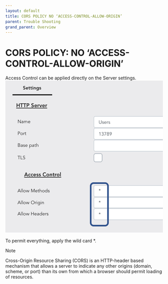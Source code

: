 ```yaml
---
layout: default
title: CORS POLICY NO ‘ACCESS-CONTROL-ALLOW-ORIGIN’
parent: Trouble Shooting
grand_parent: Overview
---
```


# CORS POLICY: NO ‘ACCESS-CONTROL-ALLOW-ORIGIN’
Access Control can be applied directly on the Server settings.
![CORS Policy](/assets/images/trouble-shoot-cors-policy.png)

To permit everything, apply the wild card *.

Note

Cross-Origin Resource Sharing (CORS) is an HTTP-header based mechanism that allows a server to indicate any other origins (domain, scheme, or port) than its own from which a browser should permit loading of resources.

